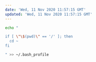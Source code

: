 ```yaml
---
date: 'Wed, 11 Nov 2020 11:57:15 GMT'
updated: 'Wed, 11 Nov 2020 11:57:15 GMT'
---
```


```bash
echo "

if [ \"\$(pwd)\" == '/' ]; then
  cd ~
fi

" >> ~/.bash_profile
```
